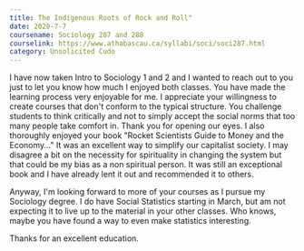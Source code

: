 ```yaml
---
title: The Indigenous Roots of Rock and Roll"
date: 2020-7-7
coursename: Sociology 287 and 288
courselink: https://www.athabascau.ca/syllabi/soci/soci287.html
category: Unsolicited Cudo
---
```

I have now taken Intro to Sociology 1 and 2 and I wanted to reach out to you just to let you know how much I enjoyed both classes. You have made the learning process very enjoyable for me. I appreciate your willingness to create courses that don't conform to the typical structure. You challenge students to think critically and not to simply accept the social norms that too  many people take comfort in. Thank you for opening our eyes. I also thoroughly enjoyed your book "Rocket Scientists Guide to Money and the Economy..." It was an excellent way to simplify our capitalist society. I may disagree a bit on the necessity for spirituality in changing the system but that could be my bias as a non spiritual person. It was still an exceptional book and I have already lent it out and recommended it to others.

Anyway, I'm looking forward to more of your courses as I pursue my Sociology degree. I do have Social Statistics starting in March, but am not expecting it to live up to the material in your other classes. Who knows, maybe you have found a way to even make statistics interesting.


Thanks for an excellent education.
